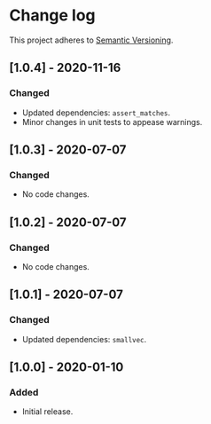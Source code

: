 # Change log

This project adheres to [Semantic Versioning](https://semver.org/spec/v2.0.0.html).

## [1.0.4] - 2020-11-16

### Changed

- Updated dependencies: `assert_matches`.
- Minor changes in unit tests to appease warnings.

## [1.0.3] - 2020-07-07

### Changed

- No code changes.

## [1.0.2] - 2020-07-07

### Changed

- No code changes.

## [1.0.1] - 2020-07-07

### Changed

- Updated dependencies: `smallvec`.

## [1.0.0] - 2020-01-10

### Added

- Initial release.
